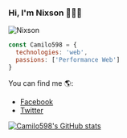 ### Hi, I'm Nixson 👋👨‍💻

![Nixson](https://user-images.githubusercontent.com/31456664/122656402-ce48c900-d11f-11eb-82a9-a922ccd759bd.PNG)

```js
const Camilo598 = {
  technologies: 'web',
  passions: ['Performance Web']
}

``` 

You can find me 🌎:
- [Facebook](https://www.facebook.com/camilo.pinzon.3114)
- [Twitter](https://twitter.com/CamiloNixson)

[![Camilo598's GitHub stats](https://github-readme-stats.vercel.app/api?username=Camilo598)](https://github.com/anuraghazra/github-readme-stats)

<!--
**Camilo598/Camilo598** is a ✨ _special_ ✨ repository because its `README.md` (this file) appears on your GitHub profile.

Here are some ideas to get you started:

- 🔭 I’m currently working on ...
- 🌱 I’m currently learning ...
- 👯 I’m looking to collaborate on ...
- 🤔 I’m looking for help with ...
- 💬 Ask me about ...
- 📫 How to reach me: ...
- 😄 Pronouns: ...
- ⚡ Fun fact: ...
-->
